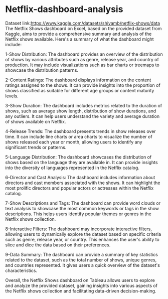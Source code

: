 # Netflix-dashboard-analysis
Dataset link:https://www.kaggle.com/datasets/shivamb/netflix-shows/data
The Netflix Shows dashboard on Excel, based on the provided dataset from Kaggle, aims to provide a comprehensive summary and analysis of the Netflix shows available. Here's a summary of what the dashboard might include:

  1-Show Distribution: The dashboard provides an overview of the distribution of shows by various attributes such as genre, release year, and country of production. It may include visualizations such as bar charts or treemaps to showcase the distribution patterns.
  
  2-Content Ratings: The dashboard displays information on the content ratings assigned to the shows. It can provide insights into the proportion of shows classified as suitable for different age groups or content maturity levels.
  
  3-Show Duration: The dashboard includes metrics related to the duration of shows, such as average show length, distribution of show durations, and any outliers. It can help users understand the variety and average duration of shows available on Netflix.
  
  4-Release Trends: The dashboard presents trends in show releases over time. It can include line charts or area charts to visualize the number of shows released each year or month, allowing users to identify any significant trends or patterns.
  
  5-Language Distribution: The dashboard showcases the distribution of shows based on the language they are available in. It can provide insights into the diversity of languages represented in the Netflix catalog.
  
  6-Director and Cast Analysis: The dashboard includes information about directors and cast members associated with the shows. It can highlight the most prolific directors and popular actors or actresses within the Netflix catalog.
  
  7-Show Descriptions and Tags: The dashboard can provide word clouds or text analysis to showcase the most common keywords or tags in the show descriptions. This helps users identify popular themes or genres in the Netflix shows collection.
  
  8-Interactive Filters: The dashboard may incorporate interactive filters, allowing users to dynamically explore the dataset based on specific criteria such as genre, release year, or country. This enhances the user's ability to slice and dice the data based on their preferences.
  
  9-Data Summary: The dashboard can provide a summary of key statistics related to the dataset, such as the total number of shows, unique genres, and countries represented. It gives users a quick overview of the dataset's characteristics.
  
Overall, the Netflix Shows dashboard on Tableau allows users to explore and analyze the provided dataset, gaining insights into various aspects of the Netflix shows collection and facilitating data-driven decision-making.
